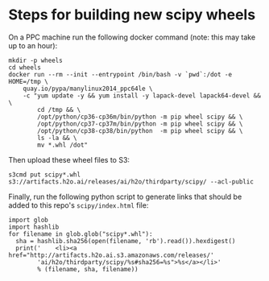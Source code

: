 # Steps for building new scipy wheels

On a PPC machine run the following docker command (note: this may take up to an hour):
```
mkdir -p wheels 
cd wheels
docker run --rm --init --entrypoint /bin/bash -v `pwd`:/dot -e HOME=/tmp \
    quay.io/pypa/manylinux2014_ppc64le \
    -c "yum update -y && yum install -y lapack-devel lapack64-devel && \
        cd /tmp && \
        /opt/python/cp36-cp36m/bin/python -m pip wheel scipy && \
        /opt/python/cp37-cp37m/bin/python -m pip wheel scipy && \
        /opt/python/cp38-cp38/bin/python  -m pip wheel scipy && \
        ls -la && \
        mv *.whl /dot"
```

Then upload these wheel files to S3:
```
s3cmd put scipy*.whl s3://artifacts.h2o.ai/releases/ai/h2o/thirdparty/scipy/ --acl-public
```

Finally, run the following python script to generate links that should be added to this repo's `scipy/index.html` file:
```
import glob
import hashlib
for filename in glob.glob("scipy*.whl"):
  sha = hashlib.sha256(open(filename, 'rb').read()).hexdigest()
  print('    <li><a href="http://artifacts.h2o.ai.s3.amazonaws.com/releases/'
        'ai/h2o/thirdparty/scipy/%s#sha256=%s">%s</a></li>'
        % (filename, sha, filename))
```
